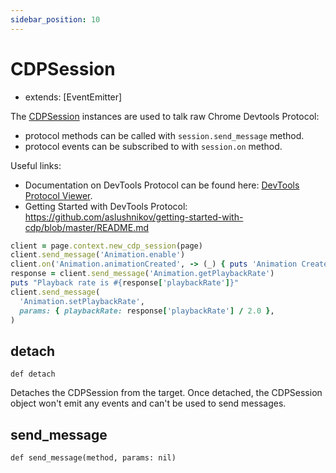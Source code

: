 ```yaml
---
sidebar_position: 10
---
```


# CDPSession

- extends: [EventEmitter]

The [CDPSession](./cdp_session) instances are used to talk raw Chrome Devtools Protocol:
- protocol methods can be called with `session.send_message` method.
- protocol events can be subscribed to with `session.on` method.

Useful links:
- Documentation on DevTools Protocol can be found here: [DevTools Protocol Viewer](https://chromedevtools.github.io/devtools-protocol/).
- Getting Started with DevTools Protocol: https://github.com/aslushnikov/getting-started-with-cdp/blob/master/README.md

```ruby
client = page.context.new_cdp_session(page)
client.send_message('Animation.enable')
client.on('Animation.animationCreated', -> (_) { puts 'Animation Created' })
response = client.send_message('Animation.getPlaybackRate')
puts "Playback rate is #{response['playbackRate']}"
client.send_message(
  'Animation.setPlaybackRate',
  params: { playbackRate: response['playbackRate'] / 2.0 },
)
```

## detach

```
def detach
```


Detaches the CDPSession from the target. Once detached, the CDPSession object won't emit any events and can't be used to
send messages.

## send_message

```
def send_message(method, params: nil)
```



